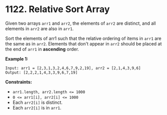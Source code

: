 # 1122. Relative Sort Array

Given two arrays `arr1` and `arr2`, the elements of `arr2` are distinct, and all
elements in `arr2` are also in `arr1`.

Sort the elements of arr1 such that the relative ordering of items in `arr1` are
the same as in `arr2`.  Elements that don't appear in `arr2` should be placed at
the end of `arr1` in __ascending__ order.

__Example 1:__

```
Input: arr1 = [2,3,1,3,2,4,6,7,9,2,19], arr2 = [2,1,4,3,9,6]
Output: [2,2,2,1,4,3,3,9,6,7,19]
```

__Constraints:__

* `arr1.length, arr2.length <= 1000`
* `0 <= arr1[i], arr2[i] <= 1000`
* Each `arr2[i]` is distinct.
* Each `arr2[i]` is in `arr1`.
